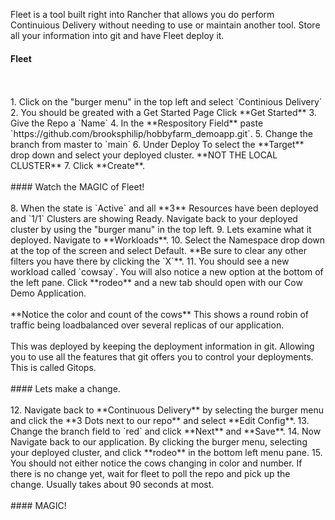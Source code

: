 Fleet is a tool built right into Rancher that allows you do perform Continuious Delivery without needing to use or maintain another tool. Store all your information into git and have Fleet deploy it. 

#### Fleet
<br>
<br>
1. Click on the "burger menu" in the top left and select `Continious Delivery`
2. You should be greated with a Get Started Page Click **Get Started**
3. Give the Repo a `Name`
4. In the **Respository Field** paste `https://github.com/brooksphilip/hobbyfarm_demoapp.git`.
5. Change the branch from master to `main`
6. Under Deploy To select the **Target** drop down and select your deployed cluster. **NOT THE LOCAL CLUSTER**
7. Click **Create**.
<br>
<br>
#### Watch the MAGIC of Fleet!
<br>
<br>
8. When the state is `Active` and all **3** Resources have been deployed and `1/1` Clusters are showing Ready. Navigate back to your deployed cluster by using the "burger manu" in the top left. 
9. Lets examine what it deployed. Navigate to **Workloads**.
10. Select the Namespace drop down at the top of the screen and select Default. **Be sure to clear any other filters you have there by clicking the `X`**.
11. You should see a new workload called `cowsay`. You will also notice a new option at the bottom of the left pane. Click **rodeo** and a new tab should open with our Cow Demo Application. 
<br>
<br>
**Notice the color and count of the cows** This shows a round robin of traffic being loadbalanced over several replicas of our application. 
<br>
<br>
This was deployed by keeping the deployment information in git. Allowing you to use all the features that git offers you to control your deployments. This is called Gitops.
<br>
<br>
#### Lets make a change. 
<br>
<br>
12. Navigate back to **Continuous Delivery** by selecting the burger menu and click the **3 Dots next to our repo** and select **Edit Config**.
13. Change the branch field to `red` and click **Next** and **Save**.
14. Now Navigate back to our application. By clicking the burger menu, selecting your deployed cluster, and click **rodeo** in the bottom left menu pane. 
15. You should not either notice the cows changing in color and number. If there is no change yet, wait for fleet to poll the repo and pick up the change. Usually takes about 90 seconds at most. 
<br>
<br>
#### MAGIC!